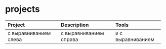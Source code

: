 # projects

| Project | Description | Tools |
| :-------------------- | :--------------------------------------------------------------- |:------------------ |
| с выравниванием слева | с выравниванием справа                                           | и с выравниванием  |

